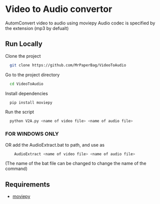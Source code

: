 # Video to Audio convertor
 AutomConvert video to audio using moviepy
 Audio codec is specified by the extension (mp3 by defualt)

## Run Locally

Clone the project

```bash
  git clone https://github.com/MrPaperBag/VideoToAudio
```

Go to the project directory

```bash
  cd VideoToAudio
```

Install dependencies

```bash
  pip install moviepy
```

Run the script

```bash
  python V2A.py <name of video file> <name of audio file>
```

### FOR WINDOWS ONLY

OR add the AudioExtract.bat to path, and use as 

```bash
    AudioExtract <name of video file> <name of audio file>
```

(The name of the bat file can be changed to change the name of the command)
## Requirements
* [moviepy](https://pypi.org/project/moviepy/)
